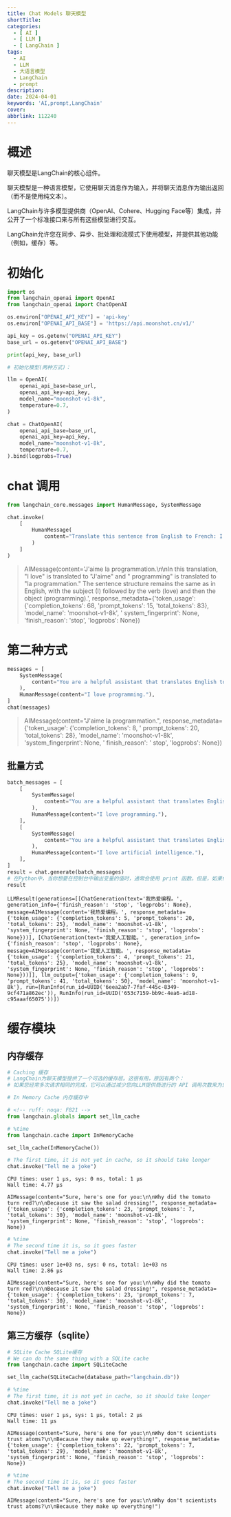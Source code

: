 ```yaml
---
title: Chat Models 聊天模型
shortTitle:
categories:
  - [ AI ]
  - [ LLM ]
  - [ LangChain ]
tags:
  - AI
  - LLM
  - 大语言模型
  - LangChain
  - prompt
description:
date: 2024-04-01
keywords: 'AI,prompt,LangChain'
cover:
abbrlink: 112240
---
```


# 概述

聊天模型是LangChain的核心组件。

聊天模型是一种语言模型，它使用聊天消息作为输入，并将聊天消息作为输出返回（而不是使用纯文本）。

LangChain与许多模型提供商（OpenAI、Cohere、Hugging Face等）集成，并公开了一个标准接口来与所有这些模型进行交互。

LangChain允许您在同步、异步、批处理和流模式下使用模型，并提供其他功能（例如，缓存）等。

# 初始化

```python
import os
from langchain_openai import OpenAI
from langchain_openai import ChatOpenAI

os.environ["OPENAI_API_KEY"] = 'api-key'
os.environ["OPENAI_API_BASE"] = 'https://api.moonshot.cn/v1/'

api_key = os.getenv("OPENAI_API_KEY")
base_url = os.getenv("OPENAI_API_BASE")

print(api_key, base_url)

# 初始化模型(两种方式)：

llm = OpenAI(
    openai_api_base=base_url,
    openai_api_key=api_key,
    model_name="moonshot-v1-8k",
    temperature=0.7,
)

chat = ChatOpenAI(
    openai_api_base=base_url,
    openai_api_key=api_key,
    model_name="moonshot-v1-8k",
    temperature=0.7,
).bind(logprobs=True)
```

# chat 调用

```python
from langchain_core.messages import HumanMessage, SystemMessage

chat.invoke(
    [
        HumanMessage(
            content="Translate this sentence from English to French: I love programming."
        )
    ]
)
```

> AIMessage(content='J\'aime la programmation.\n\nIn this translation, "I love" is translated to "J\'aime" and "
> programming" is translated to "la programmation." The sentence structure remains the same as in English, with the
> subject (I) followed by the verb (love) and then the object (programming).', response_metadata={'token_usage':
> {'completion_tokens': 68, 'prompt_tokens': 15, 'total_tokens': 83}, 'model_name': 'moonshot-v1-8k', '
> system_fingerprint': None, 'finish_reason': 'stop', 'logprobs': None})

# 第二种方式

```python
messages = [
    SystemMessage(
        content="You are a helpful assistant that translates English to French."
    ),
    HumanMessage(content="I love programming."),
]
chat(messages)
```

> AIMessage(content="J'aime la programmation.", response_metadata={'token_usage': {'completion_tokens': 8, '
> prompt_tokens': 20, 'total_tokens': 28}, 'model_name': 'moonshot-v1-8k', 'system_fingerprint': None, '
> finish_reason': '
> stop', 'logprobs': None})

## 批量方式

```python
batch_messages = [
    [
        SystemMessage(
            content="You are a helpful assistant that translates English to chinese."
        ),
        HumanMessage(content="I love programming."),
    ],
    [
        SystemMessage(
            content="You are a helpful assistant that translates English to chinese."
        ),
        HumanMessage(content="I love artificial intelligence."),
    ],
]
result = chat.generate(batch_messages)
# 在Python中，当你想要在控制台中输出变量的值时，通常会使用 print 函数。但是，如果你在交互式环境（比如Python解释器或Jupyter Notebook）中执行这段代码，并且想要查看 result 的值，你可以直接输入变量名 result，而不需要使用 print 函数。
result
```

```text
LLMResult(generations=[[ChatGeneration(text='我热爱编程。', generation_info={'finish_reason': 'stop', 'logprobs': None}, message=AIMessage(content='我热爱编程。', response_metadata={'token_usage': {'completion_tokens': 5, 'prompt_tokens': 20, 'total_tokens': 25}, 'model_name': 'moonshot-v1-8k', 'system_fingerprint': None, 'finish_reason': 'stop', 'logprobs': None}))], [ChatGeneration(text='我爱人工智能。', generation_info={'finish_reason': 'stop', 'logprobs': None}, message=AIMessage(content='我爱人工智能。', response_metadata={'token_usage': {'completion_tokens': 4, 'prompt_tokens': 21, 'total_tokens': 25}, 'model_name': 'moonshot-v1-8k', 'system_fingerprint': None, 'finish_reason': 'stop', 'logprobs': None}))]], llm_output={'token_usage': {'completion_tokens': 9, 'prompt_tokens': 41, 'total_tokens': 50}, 'model_name': 'moonshot-v1-8k'}, run=[RunInfo(run_id=UUID('6eea2ab7-7faf-445c-8349-9cf471a862ec')), RunInfo(run_id=UUID('653c7159-bb9c-4ea6-ad18-c95aaaf65075'))])
```

# 缓存模块

## 内存缓存

```python
# Caching 缓存
# LangChain为聊天模型提供了一个可选的缓存层。这很有用，原因有两个：
# 如果您经常多次请求相同的完成，它可以通过减少您向LLM提供商进行的 API 调用次数来为您节省资金。它可以通过减少您对LLM提供程序进行的 API 调用次数来加快应用程序的速度。

# In Memory Cache 内存缓存中

# <!-- ruff: noqa: F821 -->
from langchain.globals import set_llm_cache

# %time
from langchain.cache import InMemoryCache

set_llm_cache(InMemoryCache())

# The first time, it is not yet in cache, so it should take longer
chat.invoke("Tell me a joke")
```

```text
CPU times: user 1 µs, sys: 0 ns, total: 1 µs
Wall time: 4.77 µs

AIMessage(content="Sure, here's one for you:\n\nWhy did the tomato turn red?\n\nBecause it saw the salad dressing!", response_metadata={'token_usage': {'completion_tokens': 23, 'prompt_tokens': 7, 'total_tokens': 30}, 'model_name': 'moonshot-v1-8k', 'system_fingerprint': None, 'finish_reason': 'stop', 'logprobs': None})
```

```python
# %time
# The second time it is, so it goes faster
chat.invoke("Tell me a joke")
```

```text
CPU times: user 1e+03 ns, sys: 0 ns, total: 1e+03 ns
Wall time: 2.86 µs

AIMessage(content="Sure, here's one for you:\n\nWhy did the tomato turn red?\n\nBecause it saw the salad dressing!", response_metadata={'token_usage': {'completion_tokens': 23, 'prompt_tokens': 7, 'total_tokens': 30}, 'model_name': 'moonshot-v1-8k', 'system_fingerprint': None, 'finish_reason': 'stop', 'logprobs': None})
```

## 第三方缓存（sqlite）

```python
# SQLite Cache SQLite缓存
# We can do the same thing with a SQLite cache
from langchain.cache import SQLiteCache

set_llm_cache(SQLiteCache(database_path="langchain.db"))
```

```python
# %time
# The first time, it is not yet in cache, so it should take longer
chat.invoke("Tell me a joke")
```

```text
CPU times: user 1 µs, sys: 1 µs, total: 2 µs
Wall time: 11 µs

AIMessage(content="Sure, here's one for you:\n\nWhy don't scientists trust atoms?\n\nBecause they make up everything!", response_metadata={'token_usage': {'completion_tokens': 22, 'prompt_tokens': 7, 'total_tokens': 29}, 'model_name': 'moonshot-v1-8k', 'system_fingerprint': None, 'finish_reason': 'stop', 'logprobs': None})
```

```python
# %time
# The second time it is, so it goes faster
chat.invoke("Tell me a joke")
```

```text
AIMessage(content="Sure, here's one for you:\n\nWhy don't scientists trust atoms?\n\nBecause they make up everything!")
```